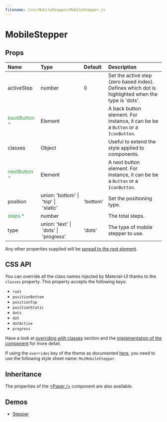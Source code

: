 ```yaml
---
filename: /src/MobileStepper/MobileStepper.js
---
```


<!--- This documentation is automatically generated, do not try to edit it. -->

# MobileStepper



## Props

| Name | Type | Default | Description |
|:-----|:-----|:--------|:------------|
| activeStep | number | 0 | Set the active step (zero based index). Defines which dot is highlighted when the type is 'dots'. |
| <span style="color: #31a148">backButton *</span> | Element |  | A back button element. For instance, it can be be a `Button` or a `IconButton`. |
| classes | Object |  | Useful to extend the style applied to components. |
| <span style="color: #31a148">nextButton *</span> | Element |  | A next button element. For instance, it can be be a `Button` or a `IconButton`. |
| position | union:&nbsp;'bottom'&nbsp;&#124;<br>&nbsp;'top'&nbsp;&#124;<br>&nbsp;'static'<br> | 'bottom' | Set the positioning type. |
| <span style="color: #31a148">steps *</span> | number |  | The total steps. |
| type | union:&nbsp;'text'&nbsp;&#124;<br>&nbsp;'dots'&nbsp;&#124;<br>&nbsp;'progress'<br> | 'dots' | The type of mobile stepper to use. |

Any other properties supplied will be [spread to the root element](/customization/api#spread).

## CSS API

You can override all the class names injected by Material-UI thanks to the `classes` property.
This property accepts the following keys:
- `root`
- `positionBottom`
- `positionTop`
- `positionStatic`
- `dots`
- `dot`
- `dotActive`
- `progress`

Have a look at [overriding with classes](/customization/overrides#overriding-with-classes) section
and the [implementation of the component](https://github.com/callemall/material-ui/tree/v1-beta/src/MobileStepper/MobileStepper.js)
for more detail.

If using the `overrides` key of the theme as documented
[here](/customization/themes#customizing-all-instances-of-a-component-type),
you need to use the following style sheet name: `MuiMobileStepper`.

## Inheritance

The properties of the [&lt;Paper /&gt;](/api/paper) component are also available.

## Demos

- [Stepper](/demos/stepper)

